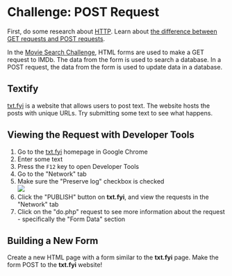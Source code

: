 # Challenge: POST Request
First, do some research about [HTTP](https://www.khanacademy.org/computing/ap-computer-science-principles/the-internet/http-html/a/hypertext-transfer-protocol-http). Learn about [the difference between GET requests and POST requests](https://www.w3schools.com/tags/ref_httpmethods.asp).

In the [Movie Search Challenge](MovieSearchChallenge.md), HTML forms are used to make a GET request to IMDb. The data from the form is used to search a database. In a POST request, the data from the form is used to update data in a database.

## Textify
[txt.fyi](https://txt.fyi/) is a website that allows users to post text. The website hosts the posts with unique URLs. Try submitting some text to see what happens.

## Viewing the Request with Developer Tools
1. Go to the [txt.fyi](https://txt.fyi/) homepage in Google Chrome
1. Enter some text
1. Press the `F12` key to open Developer Tools
1. Go to the "Network" tab
1. Make sure the "Preserve log" checkbox is checked  
    ![](https://i.imgur.com/m8MRqXo.png)
1. Click the "PUBLISH" button on **txt.fyi**, and view the requests in the "Network" tab
1. Click on the "do.php" request to see more information about the request - specifically the "Form Data" section

## Building a New Form
Create a new HTML page with a form similar to the **txt.fyi** page. Make the form POST to the **txt.fyi** website!